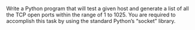 Write a Python program that will test a given host and generate a list of all the 
TCP open ports within the range of 1 to 1025. You are required to accomplish this task by using 
the standard Python’s “socket” library. 
